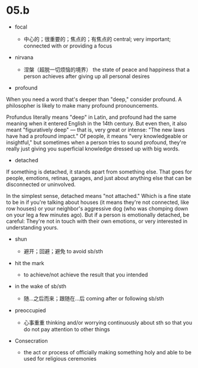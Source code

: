 # 05.b

- focal
  - 中心的；很重要的；焦点的；有焦点的 central; very important; connected with or providing a focus

- nirvana
  - 涅槃（超脱一切烦恼的境界） the state of peace and happiness that a person achieves after giving up all personal desires

- profound

When you need a word that's deeper than "deep," consider profound. A philosopher is likely to make many profound pronouncements.

Profundus literally means "deep" in Latin, and profound had the same meaning when it entered English in the 14th century. But even then, it also meant "figuratively deep" — that is, very great or intense: "The new laws have had a profound impact." Of people, it means "very knowledgeable or insightful," but sometimes when a person tries to sound profound, they're really just giving you superficial knowledge dressed up with big words.

- detached

If something is detached, it stands apart from something else. That goes for people, emotions, retinas, garages, and just about anything else that can be disconnected or uninvolved.

In the simplest sense, detached means "not attached." Which is a fine state to be in if you're talking about houses (it means they're not connected, like row houses) or your neighbor's aggressive dog (who was chomping down on your leg a few minutes ago). But if a person is emotionally detached, be careful: They're not in touch with their own emotions, or very interested in understanding yours.

- shun
  - 避开；回避；避免 to avoid sb/sth

- hit the mark
  - to achieve/​not achieve the result that you intended

- in the wake of sb/sth
  - 随…之后而来；跟随在…后 coming after or following sb/sth

- preoccupied
  - 心事重重 thinking and/or worrying continuously about sth so that you do not pay attention to other things

- Consecration
  - the act or process of officially making something holy and able to be used for religious ceremonies


























































































